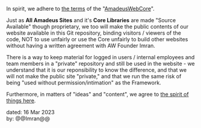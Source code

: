 In spirit, we adhere to [the terms](https://amadeusweb.com/start/terms-for-technology/) of the "[AmadeusWebCore](https://github.com/AmadeusWebInAction/core)".

Just as **All Amadeus Sites** and it's **Core Libraries** are made "Source Available" though proprietary, we too will make the public contents of our website available in this Git repository, binding visitors / viewers of the code, NOT to use unfairly or use the Core unfairly to build other websites without having a written agreement with AW Founder Imran.

There is a way to keep material for logged in users / internal employees and team members in a "private" repository and still be used in the website - we understand that it is our reponsibility to know the difference, and that we will not make the public site "private," and that we run the same risk of being "used without permission/intimation" as the Framework.

Furthermore, in matters of "ideas" and "content", we agree to [the spirit of things here](https://amadeusweb.com/start/terms-for-ideas-and-content/).

dated: 16 Mar 2023<br />
by: @@Imran@@
